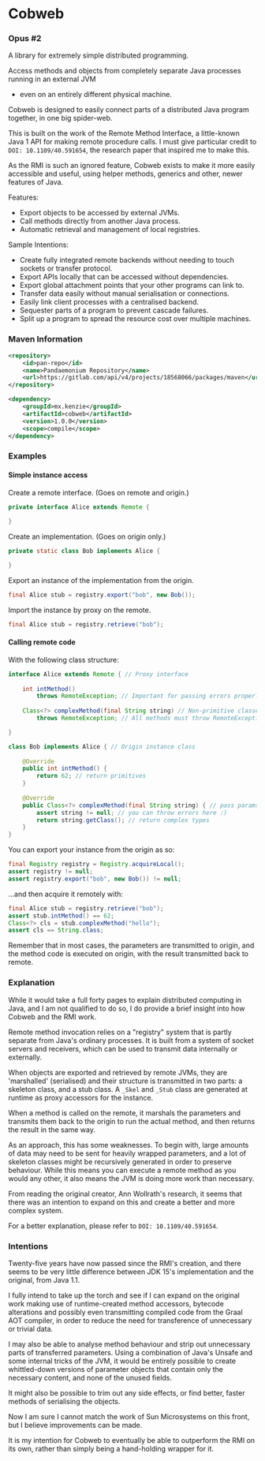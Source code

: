 Cobweb
=====
### Opus #2

A library for extremely simple distributed programming.

Access methods and objects from completely separate Java processes running in an external JVM
- even on an entirely different physical machine.

Cobweb is designed to easily connect parts of a distributed Java program together, in one big spider-web.

This is built on the work of the Remote Method Interface, a little-known Java 1 API for making remote procedure calls.
I must give particular credit to `DOI: 10.1109/40.591654`, the research paper that inspired me to make this.

As the RMI is such an ignored feature, Cobweb exists to make it more easily accessible and useful,
using helper methods, generics and other, newer features of Java.

Features:
* Export objects to be accessed by external JVMs.
* Call methods directly from another Java process.
* Automatic retrieval and management of local registries.

Sample Intentions:
* Create fully integrated remote backends without needing to touch sockets or transfer protocol.
* Export APIs locally that can be accessed without dependencies.
* Export global attachment points that your other programs can link to.
* Transfer data easily without manual serialisation or connections.
* Easily link client processes with a centralised backend.
* Sequester parts of a program to prevent cascade failures.
* Split up a program to spread the resource cost over multiple machines.

### Maven Information
```xml
<repository>
    <id>pan-repo</id>
    <name>Pandaemonium Repository</name>
    <url>https://gitlab.com/api/v4/projects/18568066/packages/maven</url>
</repository>
``` 

```xml
<dependency>
    <groupId>mx.kenzie</groupId>
    <artifactId>cobweb</artifactId>
    <version>1.0.0</version>
    <scope>compile</scope>
</dependency>
```

### Examples

#### Simple instance access

Create a remote interface. (Goes on remote and origin.)

```java
private interface Alice extends Remote {
    
}
```

Create an implementation. (Goes on origin only.)
```java
private static class Bob implements Alice {

}
```

Export an instance of the implementation from the origin.
```java 
final Alice stub = registry.export("bob", new Bob());
```

Import the instance by proxy on the remote.
```java 
final Alice stub = registry.retrieve("bob");
```

#### Calling remote code

With the following class structure:
```java
interface Alice extends Remote { // Proxy interface
    
    int intMethod()
        throws RemoteException; // Important for passing errors properly
    
    Class<?> complexMethod(final String string) // Non-primitive classes may be passed
        throws RemoteException; // All methods must throw RemoteException

}

class Bob implements Alice { // Origin instance class
    
    @Override
    public int intMethod() {
        return 62; // return primitives
    }
    
    @Override
    public Class<?> complexMethod(final String string) { // pass params
        assert string != null; // you can throw errors here :)
        return string.getClass(); // return complex types
    }
}
```

You can export your instance from the origin as so:
```java 
final Registry registry = Registry.acquireLocal();
assert registry != null;
assert registry.export("bob", new Bob()) != null;
```
...and then acquire it remotely with:
```java 
final Alice stub = registry.retrieve("bob");
assert stub.intMethod() == 62;
Class<?> cls = stub.complexMethod("hello");
assert cls == String.class;
```

Remember that in most cases, the parameters are transmitted to origin,
and the method code is executed on origin, with the result transmitted back to remote.

### Explanation

While it would take a full forty pages to explain distributed computing in Java, and I am not qualified to do so,
I do provide a brief insight into how Cobweb and the RMI work.

Remote method invocation relies on a "registry" system that is partly separate from Java's ordinary processes.
It is built from a system of socket servers and receivers, which can be used to transmit data internally or externally.

When objects are exported and retrieved by remote JVMs, they are 'marshalled' (serialised) and their structure is transmitted in two parts:
a skeleton class, and a stub class. A `_Skel` and `_Stub` class are generated at runtime as proxy accessors for the instance.

When a method is called on the remote, it marshals the parameters and transmits them back to the origin to run the actual method,
and then returns the result in the same way.

As an approach, this has some weaknesses.
To begin with, large amounts of data may need to be sent for heavily wrapped parameters, and a lot of skeleton classes might be
recursively generated in order to preserve behaviour.
While this means you can execute a remote method as you would any other, it also means the JVM is doing more work than necessary.

From reading the original creator, Ann Wollrath's research, it seems that there was an intention to expand on this and create
a better and more complex system.

For a better explanation, please refer to `DOI: 10.1109/40.591654`.

### Intentions

Twenty-five years have now passed since the RMI's creation, and there seems to be very little difference between JDK 15's implementation
and the original, from Java 1.1.

I fully intend to take up the torch and see if I can expand on the original work making use of runtime-created method accessors,
bytecode alterations and possibly even transmitting compiled code from the Graal AOT compiler, in order to reduce the
need for transference of unnecessary or trivial data.

I may also be able to analyse method behaviour and strip out unnecessary parts of transferred parameters.
Using a combination of Java's Unsafe and some internal tricks of the JVM, it would be entirely possible to create whittled-down
versions of parameter objects that contain only the necessary content, and none of the unused fields.

It might also be possible to trim out any side effects, or find better, faster methods of serialising the objects.

Now I am sure I cannot match the work of Sun Microsystems on this front, but I believe improvements can be made.

It is my intention for Cobweb to eventually be able to outperform the RMI on its own, rather than simply being a hand-holding
wrapper for it.

